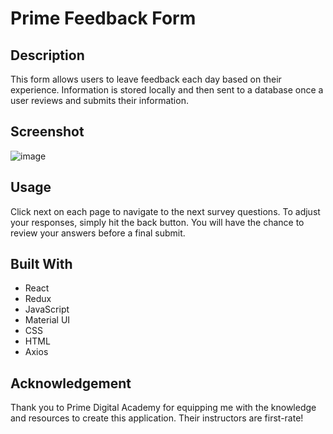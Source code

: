 # Prime Feedback Form

## Description

This form allows users to leave feedback each day based on their experience. Information is stored locally and then sent to a database once a user reviews and submits their information.

## Screenshot

![image](https://user-images.githubusercontent.com/67838283/98482455-26e9d800-21c7-11eb-9778-d1b62aa02cc3.png)

## Usage

Click next on each page to navigate to the next survey questions. To adjust your responses, simply hit the back button. You will have the chance to review your answers before a final submit.

## Built With

- React
- Redux
- JavaScript
- Material UI
- CSS
- HTML
- Axios

## Acknowledgement

Thank you to Prime Digital Academy for equipping me with the knowledge and resources to create this application. Their instructors are first-rate!
